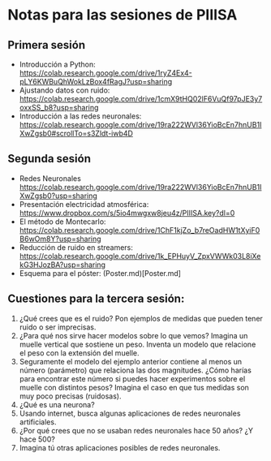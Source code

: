 # Notas para las sesiones de PIIISA
## Primera sesión
- Introducción a Python: <https://colab.research.google.com/drive/1ryZ4Ex4-pLY6KWBuQhWokLzBox4fRagJ?usp=sharing>
- Ajustando datos con ruido: <https://colab.research.google.com/drive/1cmX9tHQ02lF6VuQf97pJE3y7oxxSS_b8?usp=sharing>
- Introducción a las redes neuronales: <https://colab.research.google.com/drive/19ra222WVl36YioBcEn7hnUB1IXwZgsb0#scrollTo=s3Zldt-iwb4D>

## Segunda sesión
- Redes Neuronales <https://colab.research.google.com/drive/19ra222WVl36YioBcEn7hnUB1IXwZgsb0?usp=sharing>
- Presentación electricidad atmosférica: <https://www.dropbox.com/s/5io4mwgxw8jeu4z/PIIISA.key?dl=0>
- El método de Montecarlo: <https://colab.research.google.com/drive/1ChF1kjZo_b7reOadHW1tXyiF0B6wOm8Y?usp=sharing>
- Reducción de ruido en streamers: <https://colab.research.google.com/drive/1k_EPHuyV_ZpxVWWk03L8iXekG3HJozBA?usp=sharing>
- Esquema para el póster: (Poster.md)[Poster.md]

## Cuestiones para la tercera sesión:
1. ¿Qué crees que es el ruido? Pon ejemplos de medidas que pueden tener ruido o ser imprecisas.
2. ¿Para qué nos sirve hacer modelos sobre lo que vemos? Imagina un muelle vertical que sostiene un peso. Inventa un modelo que relacione el peso con la extensión del muelle.
3. Seguramente el modelo del ejemplo anterior contiene al menos un número (parámetro) que relaciona las dos magnitudes. ¿Cómo harías para encontrar este número si puedes hacer experimentos sobre el muelle con distintos pesos? Imagina el caso en que tus medidas son muy poco precisas (ruidosas).
4. ¿Qué es una neurona?
5. Usando internet, busca algunas aplicaciones de redes neuronales artificiales.
6. ¿Por qué crees que no se usaban redes neuronales hace 50 años? ¿Y hace 500?
7. Imagina tú otras aplicaciones posibles de redes neuronales.
